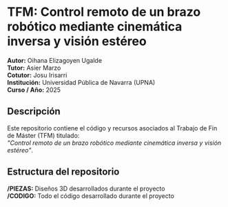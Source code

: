# TFM: Control remoto de un brazo robótico mediante cinemática inversa y visión estéreo

**Autor:** Oihana Elizagoyen Ugalde<br>
**Tutor:** Asier Marzo<br>
**Cotutor:** Josu Irisarri<br>
**Institución:** Universidad Pública de Navarra (UPNA)<br>
**Curso / Año:** 2025<br>

## Descripción
Este repositorio contiene el código y recursos asociados al Trabajo de Fin de Máster (TFM) titulado:  
*"Control remoto de un brazo robótico mediante cinemática inversa y visión estéreo"*. 

## Estructura del repositorio
**/PIEZAS:** Diseños 3D desarrollados durante el proyecto<br>
**/CODIGO:** Todo el código desarrollado durante el proyecto<br>
